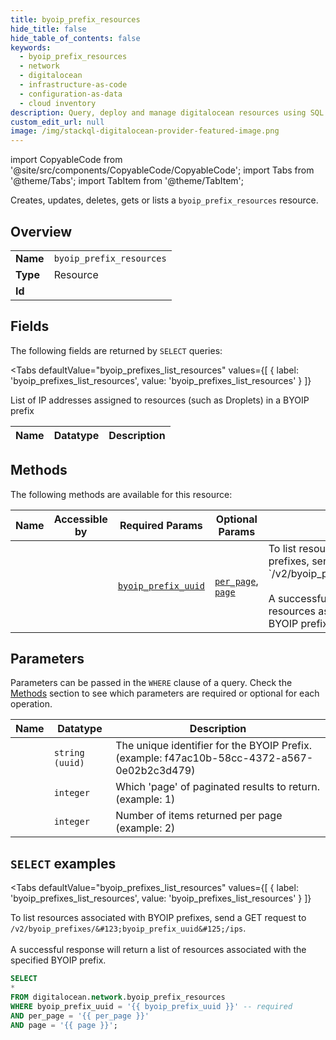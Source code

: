```yaml
--- 
title: byoip_prefix_resources
hide_title: false
hide_table_of_contents: false
keywords:
  - byoip_prefix_resources
  - network
  - digitalocean
  - infrastructure-as-code
  - configuration-as-data
  - cloud inventory
description: Query, deploy and manage digitalocean resources using SQL
custom_edit_url: null
image: /img/stackql-digitalocean-provider-featured-image.png
---
```


import CopyableCode from '@site/src/components/CopyableCode/CopyableCode';
import Tabs from '@theme/Tabs';
import TabItem from '@theme/TabItem';

Creates, updates, deletes, gets or lists a <code>byoip_prefix_resources</code> resource.

## Overview
<table><tbody>
<tr><td><b>Name</b></td><td><code>byoip_prefix_resources</code></td></tr>
<tr><td><b>Type</b></td><td>Resource</td></tr>
<tr><td><b>Id</b></td><td><CopyableCode code="digitalocean.network.byoip_prefix_resources" /></td></tr>
</tbody></table>

## Fields

The following fields are returned by `SELECT` queries:

<Tabs
    defaultValue="byoip_prefixes_list_resources"
    values={[
        { label: 'byoip_prefixes_list_resources', value: 'byoip_prefixes_list_resources' }
    ]}
>
<TabItem value="byoip_prefixes_list_resources">

List of IP addresses assigned to resources (such as Droplets) in a BYOIP prefix

<table>
<thead>
    <tr>
    <th>Name</th>
    <th>Datatype</th>
    <th>Description</th>
    </tr>
</thead>
<tbody>
</tbody>
</table>
</TabItem>
</Tabs>

## Methods

The following methods are available for this resource:

<table>
<thead>
    <tr>
    <th>Name</th>
    <th>Accessible by</th>
    <th>Required Params</th>
    <th>Optional Params</th>
    <th>Description</th>
    </tr>
</thead>
<tbody>
<tr>
    <td><a href="#byoip_prefixes_list_resources"><CopyableCode code="byoip_prefixes_list_resources" /></a></td>
    <td><CopyableCode code="select" /></td>
    <td><a href="#parameter-byoip_prefix_uuid"><code>byoip_prefix_uuid</code></a></td>
    <td><a href="#parameter-per_page"><code>per_page</code></a>, <a href="#parameter-page"><code>page</code></a></td>
    <td>To list resources associated with BYOIP prefixes, send a GET request to `/v2/byoip_prefixes/&#123;byoip_prefix_uuid&#125;/ips`.<br /><br />A successful response will return a list of resources associated with the specified BYOIP prefix.<br /></td>
</tr>
</tbody>
</table>

## Parameters

Parameters can be passed in the `WHERE` clause of a query. Check the [Methods](#methods) section to see which parameters are required or optional for each operation.

<table>
<thead>
    <tr>
    <th>Name</th>
    <th>Datatype</th>
    <th>Description</th>
    </tr>
</thead>
<tbody>
<tr id="parameter-byoip_prefix_uuid">
    <td><CopyableCode code="byoip_prefix_uuid" /></td>
    <td><code>string (uuid)</code></td>
    <td>The unique identifier for the BYOIP Prefix. (example: f47ac10b-58cc-4372-a567-0e02b2c3d479)</td>
</tr>
<tr id="parameter-page">
    <td><CopyableCode code="page" /></td>
    <td><code>integer</code></td>
    <td>Which 'page' of paginated results to return. (example: 1)</td>
</tr>
<tr id="parameter-per_page">
    <td><CopyableCode code="per_page" /></td>
    <td><code>integer</code></td>
    <td>Number of items returned per page (example: 2)</td>
</tr>
</tbody>
</table>

## `SELECT` examples

<Tabs
    defaultValue="byoip_prefixes_list_resources"
    values={[
        { label: 'byoip_prefixes_list_resources', value: 'byoip_prefixes_list_resources' }
    ]}
>
<TabItem value="byoip_prefixes_list_resources">

To list resources associated with BYOIP prefixes, send a GET request to `/v2/byoip_prefixes/&#123;byoip_prefix_uuid&#125;/ips`.<br /><br />A successful response will return a list of resources associated with the specified BYOIP prefix.<br />

```sql
SELECT
*
FROM digitalocean.network.byoip_prefix_resources
WHERE byoip_prefix_uuid = '{{ byoip_prefix_uuid }}' -- required
AND per_page = '{{ per_page }}'
AND page = '{{ page }}';
```
</TabItem>
</Tabs>
